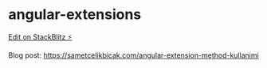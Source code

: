 # angular-extensions

[Edit on StackBlitz ⚡️](https://stackblitz.com/edit/angular-extensions)

Blog post: https://sametcelikbicak.com/angular-extension-method-kullanimi
